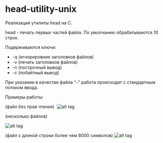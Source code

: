 # head-utility-unix
Реализация утилиты head на С. 

head - печать первых частей файла. По умолчанию обрабатываются 10 строк.

Подерживаются ключи:
* -q (игнорировние заголовков файлов)
* -v (печать заголовков файлов)
* -n (построчный вывод)
* -c (побайтный вывод)

При указании в качеcтве файла "-" работа происходит с стандартным потоком ввода.

Примеры работы:

(файл без прав чтения)
  ![alt tag](https://pp.userapi.com/c837230/v837230076/390f6/sP4Nt3KuAic.jpg)
  
(несколько файлов)

  ![alt tag](https://pp.userapi.com/c837230/v837230076/390fe/Yi0PNmU7SVQ.jpg)
  
(файл с длиной строки более чем 8000 символов)
  ![alt tag](https://pp.userapi.com/c837230/v837230076/39106/aqgue-POj6s.jpg)
  
